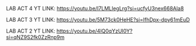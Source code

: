 LAB ACT 4
YT LINK: https://youtu.be/I7LMLlegLrg?si=ucfyU3nex668Ala8

LAB ACT 3 
YT LINK: https://youtu.be/5M73ck0HeHE?si=lfhDpx-dpy61mEuD

LAB ACT 2 
YT LINK: https://youtu.be/4lQ0qYzUI0Y?si=qNZ9S2fk0ZzRnp9m
